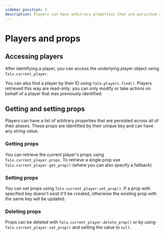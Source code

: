 ```yaml
---
sidebar_position: 3
description: Players can have arbitrary properties that are persisted across all of their aliases and across sessions. Props can be viewed and modified from the dashboard.
---
```


# Players and props

## Accessing players

After identifying a player, you can access the underlying player object using `Talo.current_player`.

You can also find a player by their ID using `Talo.players.find()`. Players retrieved this way are read-only: you can only modify or take actions on behalf of a player that was previously identified.

## Getting and setting props

Players can have a list of arbitrary properties that are persisted across all of their aliases. These props are identified by their unique key and can have any string value.

### Getting props

You can retrieve the current player's props using `Talo.current_player.props`. To retrieve a single prop use `Talo.current_player.get_prop()` (where you can also specify a fallback).

### Setting props

You can set props using `Talo.current_player.set_prop()`. If a prop with specified key doesn't exist it'll be created, otherwise the existing prop with the same key will be updated.

### Deleting props

Props can be deleted with `Talo.current_player.delete_prop()` or by using `Talo.current_player.set_prop()` and setting the value to `null`.
